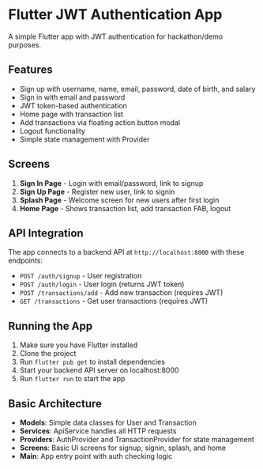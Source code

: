 # Flutter JWT Authentication App

A simple Flutter app with JWT authentication for hackathon/demo purposes.

## Features

- Sign up with username, name, email, password, date of birth, and salary
- Sign in with email and password
- JWT token-based authentication
- Home page with transaction list
- Add transactions via floating action button modal
- Logout functionality
- Simple state management with Provider

## Screens

1. **Sign In Page** - Login with email/password, link to signup
2. **Sign Up Page** - Register new user, link to signin
3. **Splash Page** - Welcome screen for new users after first login
4. **Home Page** - Shows transaction list, add transaction FAB, logout

## API Integration

The app connects to a backend API at `http://localhost:8000` with these endpoints:

- `POST /auth/signup` - User registration
- `POST /auth/login` - User login (returns JWT token)
- `POST /transactions/add` - Add new transaction (requires JWT)
- `GET /transactions` - Get user transactions (requires JWT)

## Running the App

1. Make sure you have Flutter installed
2. Clone the project
3. Run `flutter pub get` to install dependencies
4. Start your backend API server on localhost:8000
5. Run `flutter run` to start the app

## Basic Architecture

- **Models**: Simple data classes for User and Transaction
- **Services**: ApiService handles all HTTP requests
- **Providers**: AuthProvider and TransactionProvider for state management
- **Screens**: Basic UI screens for signup, signin, splash, and home
- **Main**: App entry point with auth checking logic
